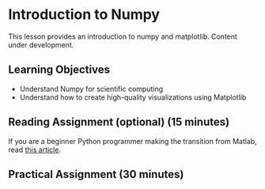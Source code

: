 # Introduction to Numpy

This lesson provides an introduction to numpy and matplotlib. Content under development.

## Learning Objectives

* Understand Numpy for scientific computing
* Understand how to create high-quality visualizations using Matplotlib

## Reading Assignment (optional) (15 minutes)

If you are a beginner Python programmer making the transition from Matlab, read [this article](https://leportella.com/english/2018/07/22/10-tips-matlab-to-python.html).

## Practical Assignment (30 minutes)

